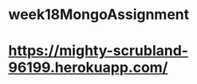 # week18MongoAssignment
<a href='https://mighty-scrubland-96199.herokuapp.com/'><h1>https://mighty-scrubland-96199.herokuapp.com/</h1></a>

